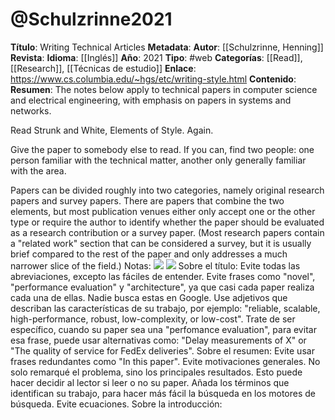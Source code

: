 # @Schulzrinne2021

**Título**: Writing Technical Articles
**Metadata**:
**Autor**:  [[Schulzrinne, Henning]]
**Revista**:
**Idioma**: [[Inglés]]
**Año**: 2021
**Tipo**: #web
**Categorías**: [[Read]], [[Research]], [[Técnicas de estudio]]
**Enlace**: https://www.cs.columbia.edu/~hgs/etc/writing-style.html
**Contenido**:
**Resumen**: The notes below apply to technical papers in computer science and electrical engineering, with emphasis on papers in systems and networks.

Read Strunk and White, Elements of Style. Again.

Give the paper to somebody else to read. If you can, find two people: one person familiar with the technical matter, another only generally familiar with the area.

Papers can be divided roughly into two categories, namely original research papers and survey papers. There are papers that combine the two elements, but most publication venues either only accept one or the other type or require the author to identify whether the paper should be evaluated as a research contribution or a survey paper. (Most research papers contain a "related work" section that can be considered a survey, but it is usually brief compared to the rest of the paper and only addresses a much narrower slice of the field.)
Notas:
![](https://hypernotes.zenkit.com/api/v1/lists/2362182/files/QIOyZdmJT)
![](https://hypernotes.zenkit.com/api/v1/lists/2362182/files/cB1uhwAZC)
Sobre el título:
Evite todas las abreviaciones, excepto las fáciles de entender.
Evite frases como "novel", "performance evaluation" y "architecture", ya que casi cada paper realiza cada una de ellas. Nadie busca estas en  Google.
Use adjetivos que describan las características de su trabajo, por ejemplo: "reliable, scalable, high-performance, robust, low-complexity, or low-cost". Trate de ser específico, cuando su paper sea una "perfomance evaluation", para evitar esa frase, puede usar alternativas como: "Delay measurements of X" or "The quality of service for FedEx deliveries".
Sobre el resumen:
Evite usar frases redundantes como "In this paper".
Evite motivaciones generales.
No solo remarqué el problema, sino los principales resultados. Esto puede hacer decidir al lector si leer o no su paper.
Añada los términos que identifican su trabajo, para hacer más fácil la búsqueda en los motores de búsqueda.
Evite ecuaciones.
Sobre la introducción: